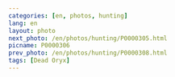 ```yaml
---
categories: [en, photos, hunting]
lang: en
layout: photo
next_photo: /en/photos/hunting/P0000305.html
picname: P0000306
prev_photo: /en/photos/hunting/P0000308.html
tags: [Dead Oryx]
---
```

